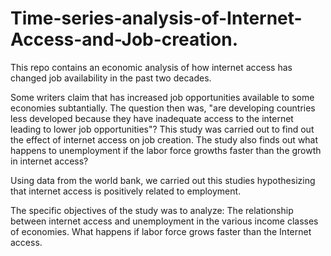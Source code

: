 # Time-series-analysis-of-Internet-Access-and-Job-creation.
This repo contains an economic analysis of how internet access has changed job availability in the past two decades.

Some writers claim that has increased job opportunities available to some economies subtantially. The question then was, "are developing countries less developed because they have inadequate access to the internet leading to lower job opportunities"? This study was carried out to find out the effect of internet access on job creation.  The study also finds out what happens to unemployment if the labor force growths faster than the growth in internet access? 

Using data from the world bank, we carried out this studies hypothesizing that internet access is positively related to employment.

The specific objectives of the study was to analyze:
The relationship between internet access and unemployment in the various income classes of economies.
What happens if labor force grows faster than the Internet access.
